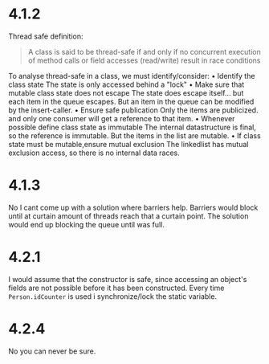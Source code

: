 # 4.1.2

Thread safe definition:
> A class is said to be thread-safe if and only if no concurrent execution of method calls or field accesses (read/write) result in race conditions

To analyse thread-safe in a class, we must identify/consider:
• Identify the class state
    The state is only accessed behind a "lock"
• Make sure that mutable class state does not escape
    The state does escape itself... but each item in the queue escapes. But an item in the queue can be modified by the insert-caller. 
• Ensure safe publication
    Only the items are publicized. and only one consumer will get a reference to that item. 
• Whenever possible define class state as immutable
    The internal datastructure is final, so the reference is immutable. But the items in the list are mutable.
• If class state must be mutable,ensure mutual exclusion
    The linkedlist has mutual exclusion access, so there is no internal data races. 


# 4.1.3

No I cant come up with a solution where barriers help. Barriers would block until at curtain amount of threads reach that a curtain point. The solution would end up blocking the queue until was full.

# 4.2.1

I would assume that the constructor is safe, since accessing an object's fields are not possible before it has been constructed. Every time `Person.idCounter` is used i synchronize/lock the static variable.

# 4.2.4 
No you can never be sure.







